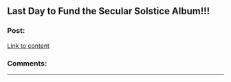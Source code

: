 ## Last Day to Fund the Secular Solstice Album!!!

### Post:

[Link to content](https://www.indiegogo.com/projects/secular-solstice-album/)

### Comments:

---

